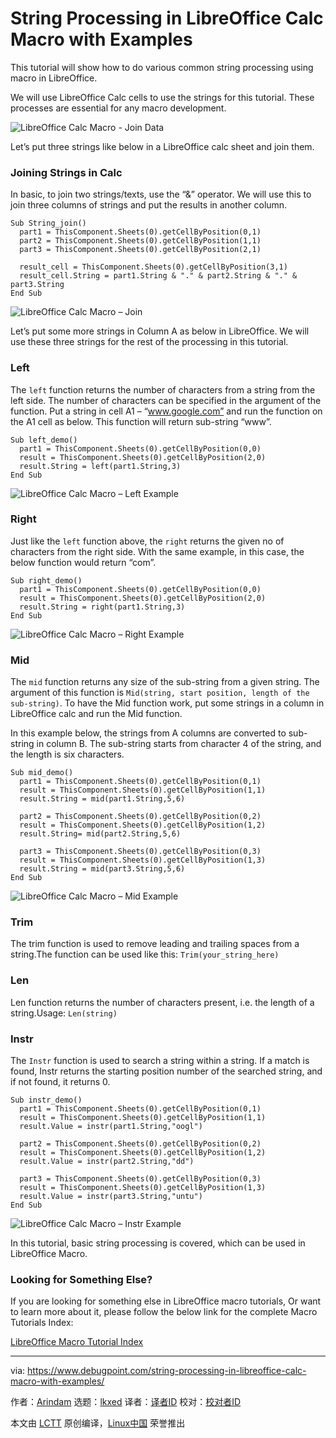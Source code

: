 [#]: subject: "String Processing in LibreOffice Calc Macro with Examples"
[#]: via: "https://www.debugpoint.com/string-processing-in-libreoffice-calc-macro-with-examples/"
[#]: author: "Arindam https://www.debugpoint.com/author/admin1/"
[#]: collector: "lkxed"
[#]: translator: " "
[#]: reviewer: " "
[#]: publisher: " "
[#]: url: " "

String Processing in LibreOffice Calc Macro with Examples
======
This tutorial will show how to do various common string processing using macro in LibreOffice.

We will use LibreOffice Calc cells to use the strings for this tutorial. These processes are essential for any macro development.

![LibreOffice Calc Macro - Join Data][1]

Let’s put three strings like below in a LibreOffice calc sheet and join them.

### Joining Strings in Calc

In basic, to join two strings/texts, use the “&” operator. We will use this to join three columns of strings and put the results in another column.

```
Sub String_join()
  part1 = ThisComponent.Sheets(0).getCellByPosition(0,1)
  part2 = ThisComponent.Sheets(0).getCellByPosition(1,1) 
  part3 = ThisComponent.Sheets(0).getCellByPosition(2,1)

  result_cell = ThisComponent.Sheets(0).getCellByPosition(3,1)
  result_cell.String = part1.String & "." & part2.String & "." & part3.String
End Sub
```

![LibreOffice Calc Macro – Join][2]

Let’s put some more strings in Column A as below in LibreOffice. We will use these three strings for the rest of the processing in this tutorial.

### Left

The `left` function returns the number of characters from a string from the left side. The number of characters can be specified in the argument of the function. Put a string in cell A1 – “www.google.com” and run the function on the A1 cell as below. This function will return sub-string “www”.

```
Sub left_demo()
  part1 = ThisComponent.Sheets(0).getCellByPosition(0,0)
  result = ThisComponent.Sheets(0).getCellByPosition(2,0)
  result.String = left(part1.String,3)	
End Sub
```

![LibreOffice Calc Macro – Left Example][3]

### Right

Just like the `left` function above, the `right` returns the given no of characters from the right side. With the same example, in this case, the below function would return “com”.

```
Sub right_demo()
  part1 = ThisComponent.Sheets(0).getCellByPosition(0,0)
  result = ThisComponent.Sheets(0).getCellByPosition(2,0)
  result.String = right(part1.String,3)	
End Sub
```

![LibreOffice Calc Macro – Right Example][4]

### Mid

The `mid` function returns any size of the sub-string from a given string. The argument of this function is `Mid(string, start position, length of the sub-string)`. To have the Mid function work, put some strings in a column in LibreOffice calc and run the Mid function.

In this example below, the strings from A columns are converted to sub-string in column B. The sub-string starts from character 4 of the string, and the length is six characters.

```
Sub mid_demo()
  part1 = ThisComponent.Sheets(0).getCellByPosition(0,1) 
  result = ThisComponent.Sheets(0).getCellByPosition(1,1)
  result.String = mid(part1.String,5,6) 
  
  part2 = ThisComponent.Sheets(0).getCellByPosition(0,2)
  result = ThisComponent.Sheets(0).getCellByPosition(1,2)
  result.String= mid(part2.String,5,6) 
  
  part3 = ThisComponent.Sheets(0).getCellByPosition(0,3)
  result = ThisComponent.Sheets(0).getCellByPosition(1,3)
  result.String = mid(part3.String,5,6) 
End Sub
```

![LibreOffice Calc Macro – Mid Example][5]

### Trim

The trim function is used to remove leading and trailing spaces from a string.The function can be used like this: `Trim(your_string_here)`

### Len

Len function returns the number of characters present, i.e. the length of a string.Usage: `Len(string)`

### Instr

The `Instr` function is used to search a string within a string. If a match is found, Instr returns the starting position number of the searched string, and if not found, it returns 0.

```
Sub instr_demo()
  part1 = ThisComponent.Sheets(0).getCellByPosition(0,1) 
  result = ThisComponent.Sheets(0).getCellByPosition(1,1)
  result.Value = instr(part1.String,"oogl") 
  
  part2 = ThisComponent.Sheets(0).getCellByPosition(0,2)
  result = ThisComponent.Sheets(0).getCellByPosition(1,2)
  result.Value = instr(part2.String,"dd") 
  
  part3 = ThisComponent.Sheets(0).getCellByPosition(0,3)
  result = ThisComponent.Sheets(0).getCellByPosition(1,3)
  result.Value = instr(part3.String,"untu")   	
End Sub
```

![LibreOffice Calc Macro – Instr Example][6]

In this tutorial, basic string processing is covered, which can be used in LibreOffice Macro.

### Looking for Something Else?

If you are looking for something else in LibreOffice macro tutorials, Or want to learn more about it, please follow the below link for the complete Macro Tutorials Index:

[LibreOffice Macro Tutorial Index][7]

--------------------------------------------------------------------------------

via: https://www.debugpoint.com/string-processing-in-libreoffice-calc-macro-with-examples/

作者：[Arindam][a]
选题：[lkxed][b]
译者：[译者ID](https://github.com/译者ID)
校对：[校对者ID](https://github.com/校对者ID)

本文由 [LCTT](https://github.com/LCTT/TranslateProject) 原创编译，[Linux中国](https://linux.cn/) 荣誉推出

[a]: https://www.debugpoint.com/author/admin1/
[b]: https://github.com/lkxed
[1]: https://www.debugpoint.com/wp-content/uploads/2014/11/LibreOffice-Calc-Macro-Join-Data.png
[2]: https://www.debugpoint.com/wp-content/uploads/2014/11/LibreOffice-Calc-Macro-Join.png
[3]: https://www.debugpoint.com/wp-content/uploads/2014/11/LibreOffice-Calc-Macro-Left-Example.png
[4]: https://www.debugpoint.com/wp-content/uploads/2014/11/LibreOffice-Calc-Macro-Right-Example.jpg
[5]: https://www.debugpoint.com/wp-content/uploads/2014/11/LibreOffice-Calc-Macro-Mid-Example.png
[6]: https://www.debugpoint.com/wp-content/uploads/2014/11/LibreOffice-Calc-Macro-Instr-Example.png
[7]: http://www.debugpoint.com/libreoffice-basic-macro-tutorial-index/

